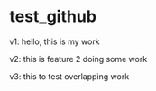 # test_github


v1: hello, this is my work

v2: this is feature 2 doing some work

v3: this to test overlapping work

